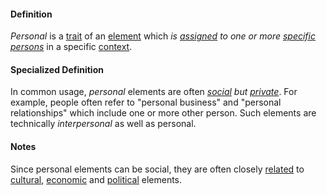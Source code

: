 #### Definition

*Personal* is a [trait](https://github.com/gcassel/Modular-Organization-Terminology/blob/master/terms/trait.md) of an [element](https://github.com/gcassel/Modular-Organization-Terminology/blob/master/terms/element.md) which *is [assigned](https://github.com/gcassel/Modular-Organizing-Terminology/blob/master/terms/assign.md) to one or more [specific](https://github.com/gcassel/Modular-Organizing-Terminology/blob/master/terms/specific.md) [persons](https://github.com/gcassel/Modular-Organization-Terminology/blob/master/terms/person.md)* in a specific [context](https://github.com/gcassel/Modular-Organizing-Terminology/blob/master/terms/context.md).

#### Specialized Definition

In common usage, *personal* elements are often *[social](https://github.com/gcassel/Modular-Organizing-Terminology/blob/master/terms/social.md) but [private](https://github.com/gcassel/Modular-Organization-Terminology/blob/master/terms/private.md)*.  For example, people often refer to "personal business" and "personal relationships" which include one or more other person.  Such elements are technically *interpersonal* as well as personal.

#### Notes

Since personal elements can be social, they are often closely [related](https://github.com/gcassel/Modular-Organization-Terminology/blob/master/terms/relate.md) to [cultural](https://github.com/gcassel/Modular-Organization-Terminology/blob/master/terms/culture.md), [economic](https://github.com/gcassel/Modular-Organization-Terminology/blob/master/terms/economy.md) and [political](https://github.com/gcassel/Modular-Organization-Terminology/blob/master/terms/politics.md) elements.
